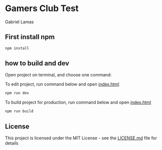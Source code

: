 # Gamers Club Test

Gabriel Lamas

## First install npm

```html
npm install
```

## how to build and dev

Open project on terminal, and choose one command:

To edit project, run command below and open [index.html](./index.html)

```html
npm run dev
```

To build project for production,  run command below and open [index.html](./index.html)

```html
npm run build
```

## License

This project is licensed under the MIT License - see the [LICENSE.md](LICENSE.md) file for details
